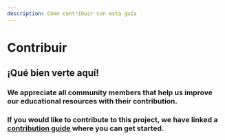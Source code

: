 ```yaml
---
description: Cómo contribuir con esta guía
---
```


# Contribuir

## ¡Qué bien verte aquí!

### We appreciate all community members that help us improve our educational resources with their contribution.

### If you would like to contribute to this project, we have linked a [contribution guide](untitled-1/) where you can get started. 

